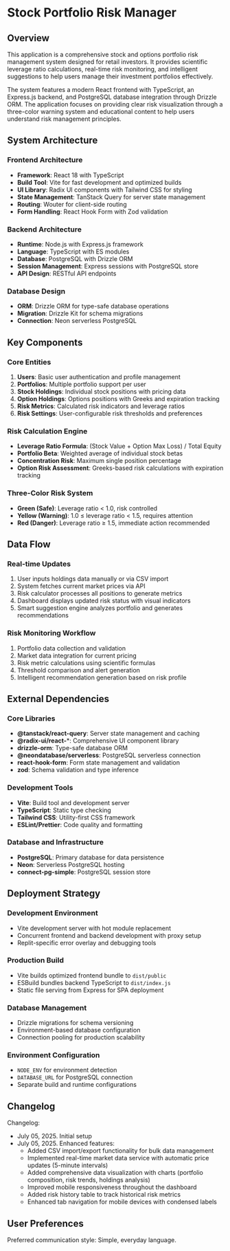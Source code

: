 # Stock Portfolio Risk Manager

## Overview

This application is a comprehensive stock and options portfolio risk management system designed for retail investors. It provides scientific leverage ratio calculations, real-time risk monitoring, and intelligent suggestions to help users manage their investment portfolios effectively.

The system features a modern React frontend with TypeScript, an Express.js backend, and PostgreSQL database integration through Drizzle ORM. The application focuses on providing clear risk visualization through a three-color warning system and educational content to help users understand risk management principles.

## System Architecture

### Frontend Architecture
- **Framework**: React 18 with TypeScript
- **Build Tool**: Vite for fast development and optimized builds
- **UI Library**: Radix UI components with Tailwind CSS for styling
- **State Management**: TanStack Query for server state management
- **Routing**: Wouter for client-side routing
- **Form Handling**: React Hook Form with Zod validation

### Backend Architecture
- **Runtime**: Node.js with Express.js framework
- **Language**: TypeScript with ES modules
- **Database**: PostgreSQL with Drizzle ORM
- **Session Management**: Express sessions with PostgreSQL store
- **API Design**: RESTful API endpoints

### Database Design
- **ORM**: Drizzle ORM for type-safe database operations
- **Migration**: Drizzle Kit for schema migrations
- **Connection**: Neon serverless PostgreSQL

## Key Components

### Core Entities
1. **Users**: Basic user authentication and profile management
2. **Portfolios**: Multiple portfolio support per user
3. **Stock Holdings**: Individual stock positions with pricing data
4. **Option Holdings**: Options positions with Greeks and expiration tracking
5. **Risk Metrics**: Calculated risk indicators and leverage ratios
6. **Risk Settings**: User-configurable risk thresholds and preferences

### Risk Calculation Engine
- **Leverage Ratio Formula**: (Stock Value + Option Max Loss) / Total Equity
- **Portfolio Beta**: Weighted average of individual stock betas
- **Concentration Risk**: Maximum single position percentage
- **Option Risk Assessment**: Greeks-based risk calculations with expiration tracking

### Three-Color Risk System
- **Green (Safe)**: Leverage ratio < 1.0, risk controlled
- **Yellow (Warning)**: 1.0 ≤ leverage ratio < 1.5, requires attention
- **Red (Danger)**: Leverage ratio ≥ 1.5, immediate action recommended

## Data Flow

### Real-time Updates
1. User inputs holdings data manually or via CSV import
2. System fetches current market prices via API
3. Risk calculator processes all positions to generate metrics
4. Dashboard displays updated risk status with visual indicators
5. Smart suggestion engine analyzes portfolio and generates recommendations

### Risk Monitoring Workflow
1. Portfolio data collection and validation
2. Market data integration for current pricing
3. Risk metric calculations using scientific formulas
4. Threshold comparison and alert generation
5. Intelligent recommendation generation based on risk profile

## External Dependencies

### Core Libraries
- **@tanstack/react-query**: Server state management and caching
- **@radix-ui/react-***: Comprehensive UI component library
- **drizzle-orm**: Type-safe database ORM
- **@neondatabase/serverless**: PostgreSQL serverless connection
- **react-hook-form**: Form state management and validation
- **zod**: Schema validation and type inference

### Development Tools
- **Vite**: Build tool and development server
- **TypeScript**: Static type checking
- **Tailwind CSS**: Utility-first CSS framework
- **ESLint/Prettier**: Code quality and formatting

### Database and Infrastructure
- **PostgreSQL**: Primary database for data persistence
- **Neon**: Serverless PostgreSQL hosting
- **connect-pg-simple**: PostgreSQL session store

## Deployment Strategy

### Development Environment
- Vite development server with hot module replacement
- Concurrent frontend and backend development with proxy setup
- Replit-specific error overlay and debugging tools

### Production Build
- Vite builds optimized frontend bundle to `dist/public`
- ESBuild bundles backend TypeScript to `dist/index.js`
- Static file serving from Express for SPA deployment

### Database Management
- Drizzle migrations for schema versioning
- Environment-based database configuration
- Connection pooling for production scalability

### Environment Configuration
- `NODE_ENV` for environment detection
- `DATABASE_URL` for PostgreSQL connection
- Separate build and runtime configurations

## Changelog

Changelog:
- July 05, 2025. Initial setup
- July 05, 2025. Enhanced features:
  - Added CSV import/export functionality for bulk data management
  - Implemented real-time market data service with automatic price updates (5-minute intervals)
  - Added comprehensive data visualization with charts (portfolio composition, risk trends, holdings analysis)
  - Improved mobile responsiveness throughout the dashboard
  - Added risk history table to track historical risk metrics
  - Enhanced tab navigation for mobile devices with condensed labels

## User Preferences

Preferred communication style: Simple, everyday language.